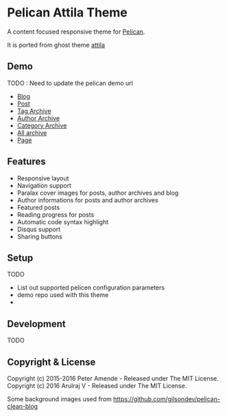 # Pelican Attila Theme

A content focused responsive theme for [Pelican](https://github.com/getpelican/pelican).

It is ported from ghost theme [attila](https://github.com/zutrinken/attila)

## Demo

TODO : Need to update the pelican demo url

* [Blog](http://arulraj.net/)
* [Post](http://arulraj.net/2015/05/prompter4j-released-1-0.html)
* [Tag Archive](http://arulraj.net/tag/programming/)
* [Author Archive](http://arulraj.net/author/arul.html)
* [Category Archive](http://arulraj.net/category/android/)
* [All archive](http://arulraj.net/archives.html)
* [Page](http://arulraj.net/pages/about)

## Features

* Responsive layout
* Navigation support
* Paralax cover images for posts, author archives and blog
* Author informations for posts and author archives
* Featured posts
* Reading progress for posts
* Automatic code syntax highlight
* Disqus support
* Sharing buttons

## Setup

TODO

* List out supported pelicen configuration parameters
* demo repo used with this theme
*

## Development

TODO

## Copyright & License

Copyright (c) 2015-2016 Peter Amende - Released under The MIT License.
Copyright (c) 2016 Arulraj V - Released under The MIT License.

Some background images used from https://github.com/gilsondev/pelican-clean-blog
